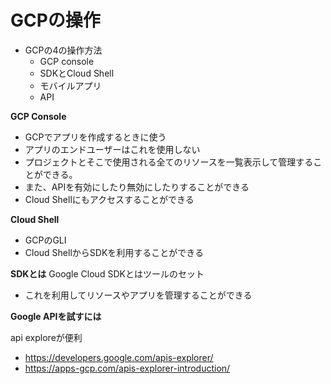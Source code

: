 # GCPの操作

- GCPの4の操作方法
    - GCP console
    - SDKとCloud Shell
    - モバイルアプリ
    - API

**GCP Console**
- GCPでアプリを作成するときに使う
- アプリのエンドユーザーはこれを使用しない
- プロジェクトとそこで使用される全てのリソースを一覧表示して管理することができる。
- また、APIを有効にしたり無効にしたりすることができる
- Cloud Shellにもアクセスすることができる

**Cloud Shell**
- GCPのGLI
- Cloud ShellからSDKを利用することができる

**SDKとは**
Google Cloud SDKとはツールのセット
- これを利用してリソースやアプリを管理することができる

**Google APIを試すには**

api exploreが便利
- https://developers.google.com/apis-explorer/
- https://apps-gcp.com/apis-explorer-introduction/

